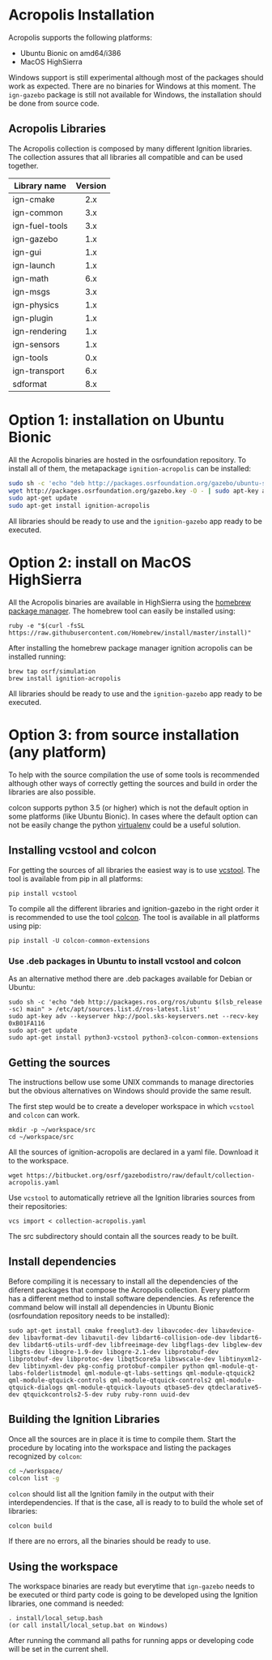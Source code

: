 # Acropolis Installation

Acropolis supports the following platforms:

 * Ubuntu Bionic on amd64/i386
 * MacOS HighSierra

Windows support is still experimental although most of the packages should work
as expected. There are no binaries for Windows at this moment. The `ign-gazebo`
package is still not available for Windows, the installation should be done from
source code.

## Acropolis Libraries

The Acropolis collection is composed by many different Ignition libraries. The
collection assures that all libraries all compatible and can be used together.

| Library name       | Version       |
| ------------------ |:-------------:|
|   ign-cmake        |       2.x     |
|   ign-common       |       3.x     |
|   ign-fuel-tools   |       3.x     |
|   ign-gazebo       |       1.x     |
|   ign-gui          |       1.x     |
|   ign-launch       |       1.x     |
|   ign-math         |       6.x     |
|   ign-msgs         |       3.x     |
|   ign-physics      |       1.x     |
|   ign-plugin       |       1.x     |
|   ign-rendering    |       1.x     |
|   ign-sensors      |       1.x     |
|   ign-tools        |       0.x     |
|   ign-transport    |       6.x     |
|   sdformat         |       8.x     |

# Option 1: installation on Ubuntu Bionic

All the Acropolis binaries are hosted in the osrfoundation repository. To install
all of them, the metapackage `ignition-acropolis` can be installed:

```bash
sudo sh -c 'echo "deb http://packages.osrfoundation.org/gazebo/ubuntu-stable `lsb_release -cs` main" > /etc/apt/sources.list.d/gazebo-stable.list'
wget http://packages.osrfoundation.org/gazebo.key -O - | sudo apt-key add -
sudo apt-get update
sudo apt-get install ignition-acropolis
```

All libraries should be ready to use and  the `ignition-gazebo` app ready to be executed.

# Option 2: install on MacOS HighSierra

All the Acropolis binaries are available in HighSierra using the [homebrew package manager](https://brew.sh/).
The homebrew tool can easily be installed using:

```ruby -e "$(curl -fsSL https://raw.githubusercontent.com/Homebrew/install/master/install)"```

After installing the homebrew package manager ignition acropolis can be installed running:

```
brew tap osrf/simulation
brew install ignition-acropolis
```

All libraries should be ready to use and  the `ignition-gazebo` app ready to be executed.

# Option 3: from source installation (any platform)

To help with the source compilation the use of some tools is recommended although
other ways of correctly getting the sources and build in order the libraries are
also possible.

colcon supports python 3.5 (or higher) which is not the default option in some
platforms (like Ubuntu Bionic). In cases where the default option can not be
easily change the python [virtualenv](https://virtualenv.pypa.io/en/latest/)
could be a useful solution.

## Installing vcstool and colcon

For getting the sources of all libraries the easiest way is to use
[vcstool](https://github.com/dirk-thomas/vcstool). The tool is available from pip
in all platforms:

```pip install vcstool```

To compile all the different libraries and ignition-gazebo in the right order
it is recommended to use the tool [colcon](https://colcon.readthedocs.io/en/released/).
The tool is available in all platforms using pip:

```pip install -U colcon-common-extensions```

### Use .deb packages in Ubuntu to install vcstool and colcon

As an alternative method there are .deb packages available for Debian or Ubuntu:

```
sudo sh -c 'echo "deb http://packages.ros.org/ros/ubuntu $(lsb_release -sc) main" > /etc/apt/sources.list.d/ros-latest.list'
sudo apt-key adv --keyserver hkp://pool.sks-keyservers.net --recv-key 0xB01FA116
sudo apt-get update
sudo apt-get install python3-vcstool python3-colcon-common-extensions
```

## Getting the sources

The instructions bellow use some UNIX commands to manage directories but the
obvious alternatives on Windows should provide the same result.

The first step would be to create a developer workspace in which `vcstool` and
`colcon` can work.

```
mkdir -p ~/workspace/src
cd ~/workspace/src
```

All the sources of ignition-acropolis are declared in a yaml file. Download
it to the workspace.

```wget https://bitbucket.org/osrf/gazebodistro/raw/default/collection-acropolis.yaml```

Use `vcstool` to automatically retrieve all the Ignition libraries sources from
their repositories:

```vcs import < collection-acropolis.yaml```

The src subdirectory should contain all the sources ready to be built.

## Install dependencies

Before compiling it is necessary to install all the dependencies of the diferent
packages that compose the Acropolis collection. Every platform has a different
method to install software dependencies. As reference the command below will
install all dependencies in Ubuntu Bionic (osrfoundation repository needs to
be installed):

```
sudo apt-get install cmake freeglut3-dev libavcodec-dev libavdevice-dev libavformat-dev libavutil-dev libdart6-collision-ode-dev libdart6-dev libdart6-utils-urdf-dev libfreeimage-dev libgflags-dev libglew-dev libgts-dev libogre-1.9-dev libogre-2.1-dev libprotobuf-dev libprotobuf-dev libprotoc-dev libqt5core5a libswscale-dev libtinyxml2-dev libtinyxml-dev pkg-config protobuf-compiler python qml-module-qt-labs-folderlistmodel qml-module-qt-labs-settings qml-module-qtquick2 qml-module-qtquick-controls qml-module-qtquick-controls2 qml-module-qtquick-dialogs qml-module-qtquick-layouts qtbase5-dev qtdeclarative5-dev qtquickcontrols2-5-dev ruby ruby-ronn uuid-dev
```

## Building the Ignition Libraries

Once all the sources are in place it is time to compile them. Start the
procedure by locating into the workspace and listing the packages recognized
by `colcon`:

```bash
cd ~/workspace/
colcon list -g
```

`colcon` should list all the Ignition family in the output with their
interdependencies. If that is the case, all is ready to
to build the whole set of libraries:

```colcon build```

If there are no errors, all the binaries should be ready to use.

## Using the workspace

The workspace binaries are ready but everytime that `ign-gazebo` needs to be
executed or third party code is going to be developed using the Ignition
libraries, one command is needed:

```
. install/local_setup.bash
(or call install/local_setup.bat on Windows)
```

After running the command all paths for running apps or developing code
will be set in the current shell.
